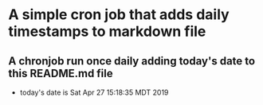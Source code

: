A simple cron job that adds daily timestamps to markdown file
============================================================
## A chronjob run once daily adding today's date to this README.md file
* today's date is Sat Apr 27 15:18:35 MDT 2019
